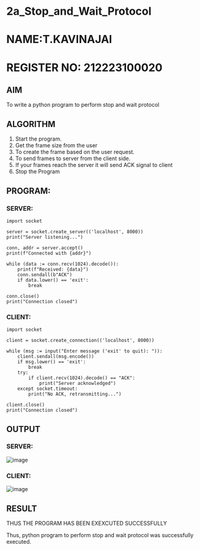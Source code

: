 # 2a_Stop_and_Wait_Protocol
# NAME:T.KAVINAJAI
# REGISTER NO: 212223100020

## AIM 
To write a python program to perform stop and wait protocol
## ALGORITHM
1. Start the program.
2. Get the frame size from the user
3. To create the frame based on the user request.
4. To send frames to server from the client side.
5. If your frames reach the server it will send ACK signal to client
6. Stop the Program
## PROGRAM:

### SERVER:

```
import socket

server = socket.create_server(('localhost', 8000))
print("Server listening...")

conn, addr = server.accept()
print(f"Connected with {addr}")

while (data := conn.recv(1024).decode()):
    print(f"Received: {data}")
    conn.sendall(b"ACK")
    if data.lower() == 'exit':
        break

conn.close()
print("Connection closed")
```

### CLIENT:
```
import socket

client = socket.create_connection(('localhost', 8000))

while (msg := input("Enter message ('exit' to quit): ")):
    client.sendall(msg.encode())
    if msg.lower() == 'exit':
        break
    try:
        if client.recv(1024).decode() == "ACK":
            print("Server acknowledged")
    except socket.timeout:
        print("No ACK, retransmitting...")

client.close()
print("Connection closed")
```
## OUTPUT

### SERVER:

![image](https://github.com/user-attachments/assets/1d2957a1-e9b9-424a-9314-d1e462ea25db)

### CLIENT:
![image](https://github.com/user-attachments/assets/aa574bd6-5559-42fa-886f-d42be5839d80)


## RESULT

THUS THE PROGRAM HAS  BEEN EXEXCUTED SUCCESSFULLY

Thus, python program to perform stop and wait protocol was successfully executed.
